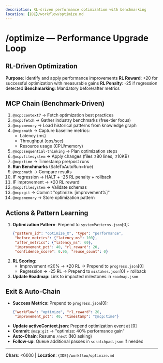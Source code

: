 ```yaml
---
description: RL-driven performance optimization with benchmarking
location: {IDE}/workflow/optimize.md
---
```


# /optimize — Performance Upgrade Loop

## RL-Driven Optimization

**Purpose**: Identify and apply performance improvements
**RL Reward**: +20 for successful optimization with measurable gains
**RL Penalty**: -25 if regression detected
**Benchmarking**: Mandatory before/after metrics

## MCP Chain (Benchmark-Driven)

1. `@mcp:context7` → Fetch optimization best practices
2. `@mcp:fetch` → Gather industry benchmarks (free-tier focus)
3. `@mcp:memory` → Load historical patterns from knowledge graph
4. `@mcp:math` → Capture baseline metrics:
   - Latency (ms)
   - Throughput (ops/sec)
   - Resource usage (CPU/memory)
5. `@mcp:sequential-thinking` → Plan optimization steps
6. `@mcp:filesystem` → Apply changes (files ≤80 lines, ≤10KB)
7. `@mcp:time` → Timestamp pre/post runs
8. **Run Benchmarks** (SafeToAutoRun=true)
9. `@mcp:math` → Compare results
10. IF regression → HALT + -25 RL penalty + rollback
11. IF improvement → +20 RL reward
12. `@mcp:filesystem` → Validate schemas
13. `@mcp:git` → Commit "optimize: [improvement%]"
14. `@mcp:memory` → Store optimization pattern

## Actions & Pattern Learning

1. **Optimization Pattern**: Prepend to `systemPatterns.json`[0]:
   ```json
   {"pattern_id": "optimize_X", "type": "performance",
    "before_metrics": {"latency_ms": 100},
    "after_metrics": {"latency_ms": 60},
    "improvement_pct": 40, "rl_reward": 20,
    "confidence_score": 0.95, "reuse_count": 0}
   ```
2. **RL Scoring**:
   - Improvement ≥20% → +20 RL → Prepend to `progress.json`[0]
   - Regression → -25 RL → Prepend to `mistakes.json`[0] + rollback
3. **Update Roadmap**: Link to impacted milestones in `roadmap.json`

## Exit & Auto-Chain

- **Success Metrics**: Prepend to `progress.json`[0]:
  ```json
  {"workflow": "optimize", "rl_reward": 20,
   "improvement_pct": 40, "timestamp": "@mcp:time"}
  ```
- **Update activeContext.json**: Prepend optimization event at [0]
- **Commit**: `@mcp:git` → "optimize: 40% performance gain"
- **Auto-Chain**: Resume `/next` (NO asking)
- **Follow-up**: Queue additional passes in `scratchpad.json` if needed

---
**Chars**: <6000 | **Location**: `{IDE}/workflow/optimize.md`
